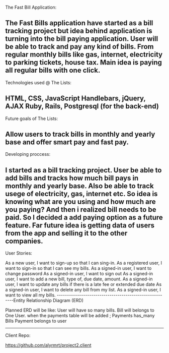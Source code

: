 The Fast Bill Application:

The Fast Bills application have started as a bill tracking project but idea
behind application is turning into the bill paying application. User will be
able to track and pay any kind of bills. From regular monthly bills like gas,
internet, electricity to parking tickets, house tax. Main idea is paying all
regular bills with one click.
--------------------------------------------------------------------------------
Technologies used @ The Lists:

 HTML, CSS, JavaScript
Handlebars, jQuery, AJAX
Ruby, Rails, Postgresql (for the back-end)
--------------------------------------------------------------------------------
Future goals of The Lists:

Allow users to track bills  in monthly and yearly base and offer smart pay and
fast pay.
--------------------------------------------------------------------------------
Developing proccess:

I started as a bill tracking project. User be able to add bills and tracks
how much bill pays in monthly and yearly base. Also be able to track usege of
electricity, gas, internet etc. So idea is  knowing what are you using and how much
are you paying? And then i realized bill needs to be paid. So I decided a add
paying option as a future feature. Far future idea is getting data of users
from the app and selling it to the other companies.
--------------------------------------------------------------------------------
User Stories:

As a new user, I want to sign-up so that I can sing-in.
As a registered user, I want to sign-in so that I can see my bills.
As a signed-in user, I want to change password
As a signed-in user, I want to sign out
As a signed-in user, I want to add a new bill, type of, due date, amount.
As a signed-in user, I want to update any bills if there is a late fee or
extended due date
As a signed-in user, I want to delete any bill from my list.
As a signed-in user, I want to view all my bills.
--------------------------------------------------------Entity Relationship Diagram (ERD)

Planned ERD will be like:
User will have so many bills.
Bill will belongs to One User.
when the payments table will be added ;
Payments  has_many Bills
Payment belongs to user


-------------------------------------------------------
Client  Repo:

https://github.com/alyrmrt/project2.client
